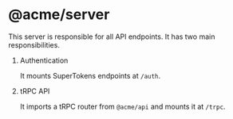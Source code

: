 # @acme/server

This server is responsible for all API endpoints. It has two main responsibilities.

1. Authentication

   It mounts SuperTokens endpoints at `/auth`.

2. tRPC API

   It imports a tRPC router from `@acme/api` and mounts it at `/trpc`.
